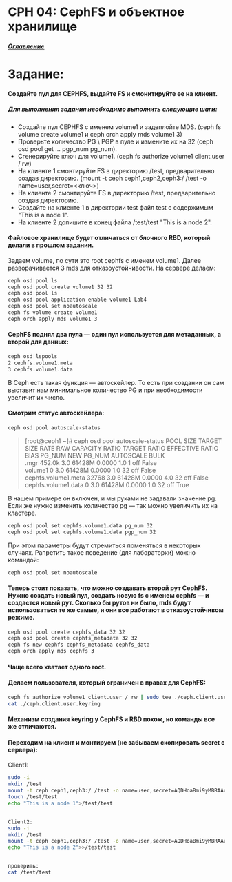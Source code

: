 # CPH 04: CephFS и объектное хранилище
##### [Оглавление](../README.md)

# Задание:
#### Создайте пул для CEPHFS, выдайте FS и смонитируйте ее на клиент.

##### Для выполнения задания необходимо выполнить следующие шаги:

* Создайте пул CEPHFS c именем volume1 и задеплойте MDS. (ceph fs volume create volume1 и ceph orch apply mds volume1 3)
* Проверьте количество PG \ PGP в пуле и измените их на 32 (ceph osd pool get ... pgp_num pg_num).
* Сгенерируйте ключ для volume1. (ceph fs authorize volume1 client.user / rw)
* На клиенте 1 смонтируйте FS в директорию /test, предварительно создав директорию. (mount -t ceph ceph1,ceph2,ceph3:/ /test -o name=user,secret=<ключ>)
* На клиенте 2 смонтируйте FS в директорию /test, предварительно создав директорию.
* Создайте на клиенте 1 в директории test файл test с содержимым "This is a node 1".
* На клиенте 2 допишите в конец файла /test/test "This is a node 2".

#### Файловое хранилище будет отличаться от блочного RBD, который делали в прошлом задании.
Задаем volume, по сути это root cephfs с именем volume1.
Далее разворачивается 3 mds для отказоустойчивости.
На сервере делаем:
```bash
ceph osd pool ls
ceph osd pool create volume1 32 32
ceph osd pool ls
ceph osd pool application enable volume1 Lab4
ceph osd pool set noautoscale
ceph fs volume create volume1
ceph orch apply mds volume1 3
```

#### CephFS поднял два пула — один пул используется для метаданных, а второй для данных:
```bash
ceph osd lspools
2 cephfs.volume1.meta
3 cephfs.volume1.data
```

В Ceph есть такая функция — автоскейлер. То есть при создании он сам выставит нам минимальное количество PG и при необходимости увеличит их число.
#### Смотрим статус автоскейлера:
```bash
ceph osd pool autoscale-status
```

>[root@ceph1 ~]# ceph osd pool autoscale-status
>POOL                   SIZE  TARGET SIZE  RATE  RAW CAPACITY   RATIO  TARGET RATIO  EFFECTIVE RATIO  BIAS  PG_NUM  NEW PG_NUM  AUTOSCALE  BULK   
>.mgr                 452.0k                3.0        61428M  0.0000                                  1.0       1              off        False  
>volume1                  0                 3.0        61428M  0.0000                                  1.0      32              off        False  
>cephfs.volume1.meta  32768                 3.0        61428M  0.0000                                  4.0      32              off        False  
>cephfs.volume1.data      0                 3.0        61428M  0.0000                                  1.0      32              off        True   




В нашем примере он включен, и мы руками не задавали значение pg. Если же нужно изменить количество pg — так можно увеличить их на кластере. 
```bash
ceph osd pool set cephfs.volume1.data pg_num 32
ceph osd pool set cephfs.volume1.data pgp_num 32
```
При этом параметры будут стремиться поменяться в некоторых случаях. Pапретить такое поведение (для лабораторки) можно командой:
```bash 
ceph osd pool set noautoscale
```




#### Теперь стоит показать, что можно создавать второй рут CephFS. Нужно создать новый пул, создать новую fs с именем cephfs — и создастся новый рут. Сколько бы рутов ни было, mds будут использоваться те же самые, и они все работают в отказоустойчивом режиме.
```bash
ceph osd pool create cephfs_data 32 32
ceph osd pool create cephfs_metadata 32 32
ceph fs new cephfs cephfs_metadata cephfs_data
ceph orch apply mds cephfs 3
```

#### Чаще всего хватает одного root.
#### Делаем пользователя, который ограничен в правах для CephFS:
```bash
ceph fs authorize volume1 client.user / rw | sudo tee ./ceph.client.user.keyring
cat ./ceph.client.user.keyring
```

#### Механизм создания keyring у CephFS и RBD похож, но команды все же отличаются.
#### Переходим на клиент и монтируем (не забываем скопировать secret с сервера):

Client1:
```bash
sudo -i
mkdir /test
mount -t ceph ceph1,ceph3:/ /test -o name=user,secret=AQDHoaBmi9yMBRAAuonsvbr80o8HRzkkwuuRag==
touch /test/test
echo "This is a node 1">/test/test


Client2:
sudo -i
mkdir /test
mount -t ceph ceph1,ceph3:/ /test -o name=user,secret=AQDHoaBmi9yMBRAAuonsvbr80o8HRzkkwuuRag==
echo "This is a node 2">>/test/test


проверить: 
cat /test/test